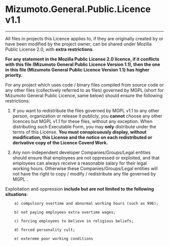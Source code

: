 # Mizumoto.General.Public.Licence v1.1

---

All files in projects this Licence applies to, if they are originally created by or have been modified by the project owner, can be shared under Mozilla Public License 2.0, with **extra restrictions**. 

**For any statement in the Mozilla Public License 2.0 licence, if it conflicts with this file (Mizumoto General Public Licence Version 1.1), then the one in this file (Mizumoto General Public Licence Version 1.1) has higher priority.**

For any project which uses code / binary files compiled from source code or any other files (collectively referred to as files) governed by MGPL (short for Mizumoto General Public Licence, same below) should ensure the following restrictions:

1. If you want to redistribute the files governed by MGPL v1.1 to any other person, organization or release it publicly, you **cannot** choose any other licences but MGPL v1.1 for these files, without any exception. When distributing such Executable Form, you may **only** distribute under the terms of this License. **You must conspicuously display, without modification, this License and the notice on each redistributed or derivative copy of the Licence Coverd Work.**

2. Any non-independent developer Companies/Groups/Legal entities should ensure that employees are not oppressed or exploited, and that employees can always receive a reasonable salary for their legal working hours. Otherwise these Companies/Groups/Legal entities will not have the right to copy / modify / redistribute any file governed by MGPL .


Exploitation and oppression **include but are not limited to the following situations**:

        a) compulsory overtime and abnormal working hours (such as 996);

        b) not paying employees extra overtime wages;

        c) forcing employees to believe in religious beliefs;

        d) forced personality cult;

        e) extereme poor working conditions